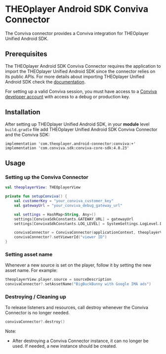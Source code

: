 # THEOplayer Android SDK Conviva Connector

The Conviva connector provides a Conviva integration for THEOplayer Unified Android SDK.


## Prerequisites

The THEOplayer Android SDK Conviva Connector requires the application to import the THEOplayer Unified Android SDK since the connector relies on its public APIs.
For more details about importing THEOplayer Unified Android SDK check the [documentation](https://docs.theoplayer.com/getting-started/01-sdks/02-android-unified/00-getting-started.md).

For setting up a valid Conviva session, you must have access to a [Conviva developer account](https://pulse.conviva.com/) with access to a debug or production key.


## Installation
After setting up THEOplayer Unified Android SDK, in your **module** level `build.gradle` file add THEOplayer Unified Android SDK Conviva Connector and the Conviva SDK:

```
implementation 'com.theoplayer.android-connector:conviva:+'
implementation 'com.conviva.sdk:conviva-core-sdk:4.0.23'
```


## Usage

### Setting up the Conviva Connector
```kotlin
val theoplayerView: THEOplayerView

private fun setupConviva() {
    val customerKey = "your_conviva_customer_key"
    val gatewayUrl = "your_conviva_debug_gateway_url"

    val settings = HashMap<String, Any>()
    settings[ConvivaSdkConstants.GATEWAY_URL] = gatewayUrl
    settings[ConvivaSdkConstants.LOG_LEVEL] = SystemSettings.LogLevel.DEBUG

    convivaConnector = ConvivaConnector(applicationContext, theoplayerView.player, customerKey, settings)
    convivaConnector?.setViewerId("viewer ID")
}
```

### Setting asset name
Whenever a new source is set on the player, follow it by setting the new asset name.
For example:

```kotlin
theoplayerView.player.source = sourceDescription
convivaConnector?.setAssetName("BigBuckBunny with Google IMA ads")
```

### Destroying / Cleaning up
To release listeners and resources, call destroy whenever the Conviva Connector is no longer needed. 
```kotlin
convivaConnector?.destroy()
```

Note:
* After destroying a Conviva Connector instance, it can no longer be used. If needed, a new instance should be created.
